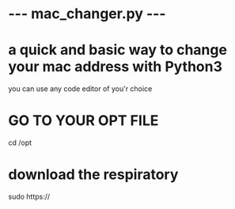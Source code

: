 # --- mac_changer.py ---
# a quick and basic way to change your mac address with Python3
you can use any code editor of you'r choice
# GO TO YOUR OPT FILE 
  cd /opt
# download the respiratory 
sudo https://

